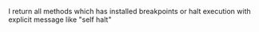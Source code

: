 I return all methods which has installed breakpoints or halt execution with explicit message like "self halt"